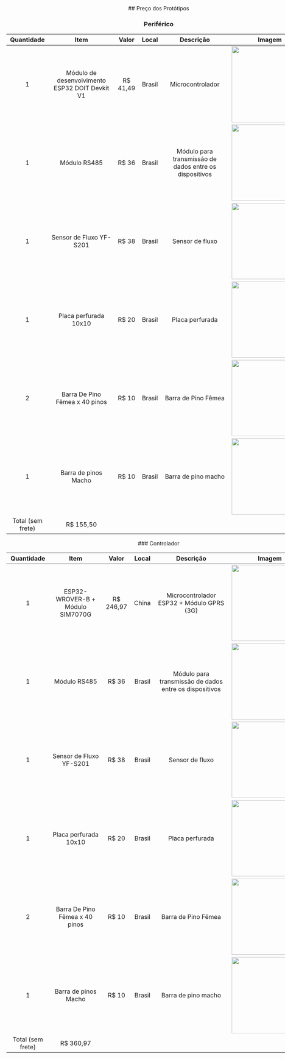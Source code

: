 <div style="width:800px; margin: auto;" class="container">

<center>
## Preço dos Protótipos

### Periférico

| Quantidade | Item                                           | Valor    | Local  | Descrição                                              | Imagem                                                                                                                                 |
|:----------:|:----------------------------------------------:|:--------:|:------:|:------------------------------------------------------:|:--------------------------------------------------------------------------------------------------------------------------------------:|
| 1          | Módulo de desenvolvimento ESP32 DOIT Devkit V1 | R$ 41,49 | Brasil | Microcontrolador                                       | <img src="https://images-eu.ssl-images-amazon.com/images/I/51wphuHrrcL.jpg" width="200px">                                             |
| 1          | Módulo RS485                                   | R$ 36    | Brasil | Módulo para transmissão de dados entre os dispositivos | <img src="https://hallroad.org/images/watermarked/detailed/8/MAX485_RS485_TRANSCEIVER_MODULE_in_pakistan.jpg" width="200px">           |
| 1          | Sensor de Fluxo YF-S201                        | R$ 38    | Brasil | Sensor de fluxo                                        | <img src="https://circuit.pk/wp-content/uploads/2019/05/FlowSensor-YF-S201-water-flow-sensor.jpg" width="200px">                       |
| 1          | Placa perfurada 10x10                          | R$ 20    | Brasil | Placa perfurada                                        | <img src="https://cdn.awsli.com.br/600x450/853/853129/produto/32757943/02b028b9f1.jpg" width="200px">                                  |
| 2          | Barra De Pino Fêmea x 40 pinos                 | R$ 10    | Brasil | Barra de Pino Fêmea                                    | <img src="https://cdn.awsli.com.br/600x700/468/468162/produto/19414228/barra-de-pinos-femea-1x40-180-a1bd609b.jpg" width="200px">      |
| 1          | Barra de pinos Macho                           | R$ 10    | Brasil | Barra de pino macho                                    | <img src="https://cdn.awsli.com.br/600x700/468/468162/produto/19413951/barra-de-pinos-macho-1x40x145-90-1978e6f6.jpg" width="200px">   |
| Total (sem frete) | R$ 155,50 |
</center>

<center>
### Controlador

| Quantidade | Item                                           | Valor    | Local  | Descrição                                              | Imagem                                                                                                                     |
|:----------:|:----------------------------------------------:|:--------:|:------:|:------------------------------------------------------:|:--------------------------------------------------------------------------------------------------------------------------:|
| 1          | ESP32-WROVER-B + Módulo SIM7070G | R$ 246,97 | China  | Microcontrolador ESP32 + Módulo GPRS (3G)              | <img src="https://ae01.alicdn.com/kf/Hce557a76167d4b498be7789ce54de2eew.jpg" width="200px">                                             |
| 1          | Módulo RS485                     | R$ 36     | Brasil | Módulo para transmissão de dados entre os dispositivos | <img src="https://hallroad.org/images/watermarked/detailed/8/MAX485_RS485_TRANSCEIVER_MODULE_in_pakistan.jpg" width="200px">            |
| 1          | Sensor de Fluxo YF-S201          | R$ 38     | Brasil | Sensor de fluxo                                        | <img src="https://circuit.pk/wp-content/uploads/2019/05/FlowSensor-YF-S201-water-flow-sensor.jpg" width="200px">                        |
| 1          | Placa perfurada 10x10            | R$ 20     | Brasil | Placa perfurada                                        | <img src="https://cdn.awsli.com.br/600x450/853/853129/produto/32757943/02b028b9f1.jpg" width="200px">                                   |
| 2          | Barra De Pino Fêmea x 40 pinos   | R$ 10     | Brasil | Barra de Pino Fêmea                                    | <img src="https://cdn.awsli.com.br/600x700/468/468162/produto/19414228/barra-de-pinos-femea-1x40-180-a1bd609b.jpg" width="200px">       |
| 1          | Barra de pinos Macho             | R$ 10     | Brasil | Barra de pino macho                                    | <img src="https://cdn.awsli.com.br/600x700/468/468162/produto/19413951/barra-de-pinos-macho-1x40x145-90-1978e6f6.jpg" width="200px">    |
| Total (sem frete) | R$ 360,97 |
</center>
</div>
